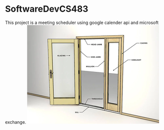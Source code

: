 # SoftwareDevCS483
This project is a meeting scheduler using google calender api and microsoft exchange.
![](./Picture1.png)
